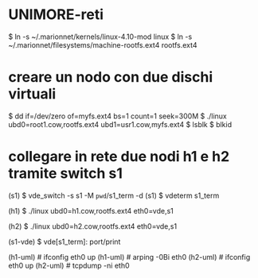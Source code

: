   # UNIMORE-reti

  $ ln -s ~/.marionnet/kernels/linux-4.10-mod linux
  $ ln -s ~/.marionnet/filesystems/machine-rootfs.ext4 rootfs.ext4

  # creare un nodo con due dischi virtuali
  $ dd if=/dev/zero of=myfs.ext4 bs=1 count=1 seek=300M
  $ ./linux ubd0=root1.cow,rootfs.ext4 ubd1=usr1.cow,myfs.ext4
  $ lsblk
  $ blkid
  
  # collegare in rete due nodi h1 e h2 tramite switch s1
  (s1) $ vde_switch -s s1 -M `pwd`/s1_term -d
  (s1) $ vdeterm s1_term
  
  (h1) $ ./linux ubd0=h1.cow,rootfs.ext4 eth0=vde,s1
  
  (h2) $ ./linux ubd0=h2.cow,rootfs.ext4 eth0=vde,s1

  (s1-vde) $ vde[s1_term]: port/print
  
  (h1-uml) # ifconfig eth0 up
  (h1-uml) # arping -0Bi eth0
  (h2-uml) # ifconfig eth0 up
  (h2-uml) # tcpdump -ni eth0
